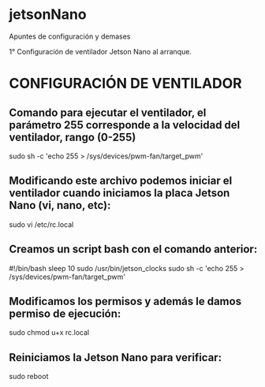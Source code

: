 # jetsonNano
Apuntes de configuración y demases

1° Configuración de ventilador Jetson Nano al arranque. 

# CONFIGURACIÓN DE VENTILADOR

## Comando para ejecutar el ventilador, el parámetro 255 corresponde a la velocidad del ventilador, rango (0-255)
sudo sh -c 'echo 255 > /sys/devices/pwm-fan/target_pwm' 

## Modificando este archivo podemos iniciar el ventilador cuando iniciamos la placa Jetson Nano (vi, nano, etc):
sudo vi /etc/rc.local

## Creamos un script bash con el comando anterior:
#!/bin/bash
sleep 10
sudo /usr/bin/jetson_clocks
sudo sh -c 'echo 255 > /sys/devices/pwm-fan/target_pwm'

## Modificamos los permisos y además le damos permiso de ejecución:
sudo chmod u+x rc.local

## Reiniciamos la Jetson Nano para verificar:
sudo reboot






